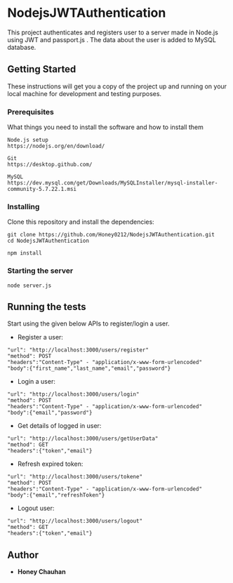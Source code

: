 # NodejsJWTAuthentication

This project authenticates and registers user to a server made in Node.js using JWT and passport.js . The data about the user is added to MySQL database.

## Getting Started

These instructions will get you a copy of the project up and running on your local machine for development and testing purposes.

### Prerequisites

What things you need to install the software and how to install them

```
Node.js setup
https://nodejs.org/en/download/
```
```
Git
https://desktop.github.com/
```
```
MySQL
https://dev.mysql.com/get/Downloads/MySQLInstaller/mysql-installer-community-5.7.22.1.msi
```

### Installing

Clone this repository and install the dependencies:

```
git clone https://github.com/Honey0212/NodejsJWTAuthentication.git
cd NodejsJWTAuthentication
```

```
npm install
```

### Starting the server

```
node server.js
```


## Running the tests

Start using the given below APIs to register/login a user.

* Register a user:
```
"url": "http://localhost:3000/users/register"
"method": POST
"headers":"Content-Type" - "application/x-www-form-urlencoded"
"body":{"first_name","last_name","email","password"}
```

* Login a user:
```
"url": "http://localhost:3000/users/login"
"method": POST
"headers":"Content-Type" - "application/x-www-form-urlencoded"
"body":{"email","password"}
```

* Get details of logged in user:
```
"url": "http://localhost:3000/users/getUserData"
"method": GET
"headers":{"token","email"}
```

* Refresh expired token:
```
"url": "http://localhost:3000/users/tokene"
"method": POST
"headers":"Content-Type" - "application/x-www-form-urlencoded"
"body":{"email","refreshToken"}
```

* Logout user:
```
"url": "http://localhost:3000/users/logout"
"method": GET
"headers":{"token","email"}
```

## Author

* **Honey Chauhan**

